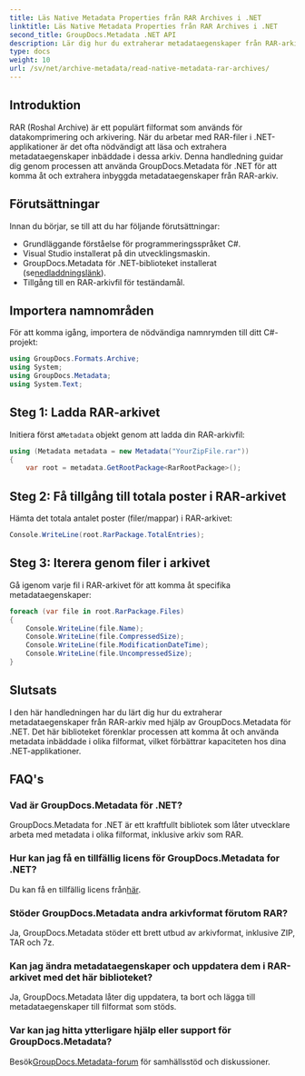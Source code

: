 ```yaml
---
title: Läs Native Metadata Properties från RAR Archives i .NET
linktitle: Läs Native Metadata Properties från RAR Archives i .NET
second_title: GroupDocs.Metadata .NET API
description: Lär dig hur du extraherar metadataegenskaper från RAR-arkiv med GroupDocs.Metadata för .NET i C#. Utforska fildetaljer utan ansträngning.
type: docs
weight: 10
url: /sv/net/archive-metadata/read-native-metadata-rar-archives/
---
```

## Introduktion
RAR (Roshal Archive) är ett populärt filformat som används för datakomprimering och arkivering. När du arbetar med RAR-filer i .NET-applikationer är det ofta nödvändigt att läsa och extrahera metadataegenskaper inbäddade i dessa arkiv. Denna handledning guidar dig genom processen att använda GroupDocs.Metadata för .NET för att komma åt och extrahera inbyggda metadataegenskaper från RAR-arkiv.
## Förutsättningar

Innan du börjar, se till att du har följande förutsättningar:
- Grundläggande förståelse för programmeringsspråket C#.
- Visual Studio installerat på din utvecklingsmaskin.
-  GroupDocs.Metadata för .NET-biblioteket installerat (se[nedladdningslänk](https://releases.groupdocs.com/metadata/net/)).
- Tillgång till en RAR-arkivfil för teständamål.

## Importera namnområden
För att komma igång, importera de nödvändiga namnrymden till ditt C#-projekt:
```csharp
using GroupDocs.Formats.Archive;
using System;
using GroupDocs.Metadata;
using System.Text;
```

## Steg 1: Ladda RAR-arkivet
 Initiera först a`Metadata` objekt genom att ladda din RAR-arkivfil:
```csharp
using (Metadata metadata = new Metadata("YourZipFile.rar"))
{
    var root = metadata.GetRootPackage<RarRootPackage>();
```
## Steg 2: Få tillgång till totala poster i RAR-arkivet
Hämta det totala antalet poster (filer/mappar) i RAR-arkivet:
```csharp
Console.WriteLine(root.RarPackage.TotalEntries);
```
## Steg 3: Iterera genom filer i arkivet
Gå igenom varje fil i RAR-arkivet för att komma åt specifika metadataegenskaper:
```csharp
foreach (var file in root.RarPackage.Files)
{
    Console.WriteLine(file.Name);
    Console.WriteLine(file.CompressedSize);
    Console.WriteLine(file.ModificationDateTime);
    Console.WriteLine(file.UncompressedSize);
}
```

## Slutsats
I den här handledningen har du lärt dig hur du extraherar metadataegenskaper från RAR-arkiv med hjälp av GroupDocs.Metadata för .NET. Det här biblioteket förenklar processen att komma åt och använda metadata inbäddade i olika filformat, vilket förbättrar kapaciteten hos dina .NET-applikationer.

## FAQ's
### Vad är GroupDocs.Metadata för .NET?
GroupDocs.Metadata for .NET är ett kraftfullt bibliotek som låter utvecklare arbeta med metadata i olika filformat, inklusive arkiv som RAR.
### Hur kan jag få en tillfällig licens för GroupDocs.Metadata for .NET?
 Du kan få en tillfällig licens från[här](https://purchase.groupdocs.com/temporary-license/).
### Stöder GroupDocs.Metadata andra arkivformat förutom RAR?
Ja, GroupDocs.Metadata stöder ett brett utbud av arkivformat, inklusive ZIP, TAR och 7z.
### Kan jag ändra metadataegenskaper och uppdatera dem i RAR-arkivet med det här biblioteket?
Ja, GroupDocs.Metadata låter dig uppdatera, ta bort och lägga till metadataegenskaper till filformat som stöds.
### Var kan jag hitta ytterligare hjälp eller support för GroupDocs.Metadata?
 Besök[GroupDocs.Metadata-forum](https://forum.groupdocs.com/c/metadata/14) för samhällsstöd och diskussioner.